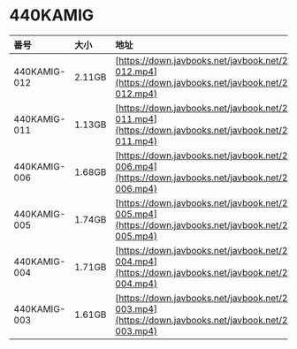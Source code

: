 # 440KAMIG

| 番号 | 大小 | 地址 |
| :--- | :--- | :--- |
| 440KAMIG-012 | 2.11GB | [https://down.javbooks.net/javbook.net/2020/06/28/440KAMIG-012.mp4](https://down.javbooks.net/javbook.net/2020/06/28/440KAMIG-012.mp4) |
| 440KAMIG-011 | 1.13GB | [https://down.javbooks.net/javbook.net/2020/06/28/440KAMIG-011.mp4](https://down.javbooks.net/javbook.net/2020/06/28/440KAMIG-011.mp4) |
| 440KAMIG-006 | 1.68GB | [https://down.javbooks.net/javbook.net/2020/06/28/440KAMIG-006.mp4](https://down.javbooks.net/javbook.net/2020/06/28/440KAMIG-006.mp4) |
| 440KAMIG-005 | 1.74GB | [https://down.javbooks.net/javbook.net/2020/06/28/440KAMIG-005.mp4](https://down.javbooks.net/javbook.net/2020/06/28/440KAMIG-005.mp4) |
| 440KAMIG-004 | 1.71GB | [https://down.javbooks.net/javbook.net/2020/06/28/440KAMIG-004.mp4](https://down.javbooks.net/javbook.net/2020/06/28/440KAMIG-004.mp4) |
| 440KAMIG-003 | 1.61GB | [https://down.javbooks.net/javbook.net/2020/06/28/440KAMIG-003.mp4](https://down.javbooks.net/javbook.net/2020/06/28/440KAMIG-003.mp4) |




